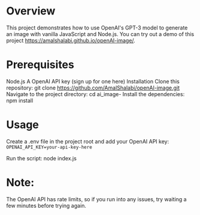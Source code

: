 # Overview
This project demonstrates how to use OpenAI's GPT-3 model to generate an image with vanilla JavaScript and Node.js. You can try out a demo of this project  https://amalshalabi.github.io/openAI-image/.

# Prerequisites
Node.js
A OpenAI API key (sign up for one here)
Installation
Clone this repository: git clone https://github.com/AmalShalabi/openAI-image.git
Navigate to the project directory: cd ai_image-
Install the dependencies: npm install


# Usage
Create a .env file in the project root and add your OpenAI API key:
``
OPENAI_API_KEY=your-api-key-here
`` 


Run the script: node index.js

# Note:
The OpenAI API has rate limits, so if you run into any issues, try waiting a few minutes before trying again.